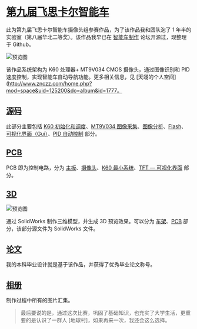 # [第九届飞思卡尔智能车](https://www.fanhaobai.com)

此为第九届飞思卡尔智能车摄像头组参赛作品，为了该作品我和团队泡了 1 年半的实验室（第八届华北二等奖）。该作品我早已在 [智能车制作](http://www.znczz.com) 论坛开源过，现整理于 Github。

![预览图](https://github.com/fan-haobai/smart-car/blob/master/三维模型预览.png)

该作品系统架构为 K60 处理器+ MT9V034 CMOS 摄像头，通过图像识别和 PID 速度控制，实现智能车自动导航功能。更多相关信息，见 [天翊的个人空间](http://www.znczz.com/home.php?mod=space&uid=125200&do=album&id=1777。

## [源码](https://github.com/fan-haobai/smart-car/blob/master/)

此部分主要包括 [K60 初始化和调度]()、[MT9V034 图像采集]()、[图像分析]()、[Flash]()、[可视化界面（Gui）]()、[PID 自动控制]() 部分。

## [PCB](https://github.com/fan-haobai/smart-car/blob/master/)

PCB 即为控制电路，分为 [主板]()、[摄像头]()、[K60 最小系统]()、[TFT — 可视化界面]() 部分。

## [3D](https://github.com/fan-haobai/smart-car/blob/master/)

![预览图](https://github.com/fan-haobai/smart-car/blob/master/solidworks.png)

通过 SolidWorks 制作三维模型，并生成 3D 预览效果。可以分为 [车架]()、[PCB]() 部分，该部分源文件为 SolidWorks 文件。

## [论文]()

我的本科毕业设计就是基于该作品，并获得了优秀毕业论文称号。

## [相册]()

制作过程中所有的图片汇集。

>最后要说的是，通过这次比赛，巩固了基础知识，也充实了大学生活，更重要的是认识了一群人 [地球村]，如果再来一次，我还会这么选择。